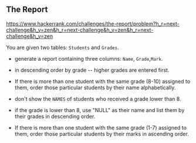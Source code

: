 ## The Report

https://www.hackerrank.com/challenges/the-report/problem?h_r=next-challenge&h_v=zen&h_r=next-challenge&h_v=zen&h_r=next-challenge&h_v=zen

You are given two tables: `Students` and `Grades`.

* generate a report containing three columns: `Name`, `Grade`,`Mark`. 

* in descending order by grade -- higher grades are entered first. 

* If there is more than one student with the same grade (8-10) assigned to them, order those particular students by their name alphabetically. 
* don't show the `NAMES` of students who received a grade lower than 8. 

*  if the grade is lower than 8, use "NULL" as their name and list them by their grades in descending order. 

* If there is more than one student with the same grade (1-7) assigned to them, order those particular students by their marks in ascending order.

### 

